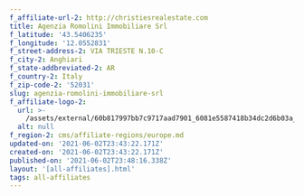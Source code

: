 ```yaml
---
f_affiliate-url-2: http://christiesrealestate.com
title: Agenzia Romolini Immobiliare Srl
f_latitude: '43.5406235'
f_longitude: '12.0552831'
f_street-address-2: VIA TRIESTE N.10-C­
f_city-2: Anghiari­
f_state-addbreviated-2: AR­
f_country-2: Italy
f_zip-code-2: '52031'
slug: agenzia-romolini-immobiliare-srl
f_affiliate-logo-2:
  url: >-
    /assets/external/60b817997bb7c9717aad7901_6081e5587418b34dc2d6b03a_60785a48209967f18b5f2071_content_romoini-immobilare-christies-luxury-real-estate-tuscany-italy.jpeg
  alt: null
f_region-2: cms/affiliate-regions/europe.md
updated-on: '2021-06-02T23:43:22.171Z'
created-on: '2021-06-02T23:43:22.171Z'
published-on: '2021-06-02T23:48:16.338Z'
layout: '[all-affiliates].html'
tags: all-affiliates
---
```



